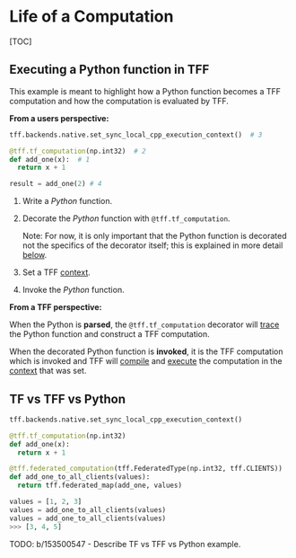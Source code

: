 # Life of a Computation

[TOC]

## Executing a Python function in TFF

This example is meant to highlight how a Python function becomes a TFF
computation and how the computation is evaluated by TFF.

**From a users perspective:**

```python
tff.backends.native.set_sync_local_cpp_execution_context()  # 3

@tff.tf_computation(np.int32)  # 2
def add_one(x):  # 1
  return x + 1

result = add_one(2) # 4
```

1.  Write a *Python* function.

1.  Decorate the *Python* function with `@tff.tf_computation`.

    Note: For now, it is only important that the Python function is decorated
    not the specifics of the decorator itself; this is explained in more detail
    [below](#tf-vs-tff-vs-python).

1.  Set a TFF [context](context.md).

1.  Invoke the *Python* function.

**From a TFF perspective:**

When the Python is **parsed**, the `@tff.tf_computation` decorator will
[trace](tracing.md) the Python function and construct a TFF computation.

When the decorated Python function is **invoked**, it is the TFF computation
which is invoked and TFF will [compile](compilation.md) and
[execute](execution.md) the computation in the [context](context.md) that was
set.

## TF vs TFF vs Python

```python
tff.backends.native.set_sync_local_cpp_execution_context()

@tff.tf_computation(np.int32)
def add_one(x):
  return x + 1

@tff.federated_computation(tff.FederatedType(np.int32, tff.CLIENTS))
def add_one_to_all_clients(values):
  return tff.federated_map(add_one, values)

values = [1, 2, 3]
values = add_one_to_all_clients(values)
values = add_one_to_all_clients(values)
>>> [3, 4, 5]
```

TODO: b/153500547 - Describe TF vs TFF vs Python example.
